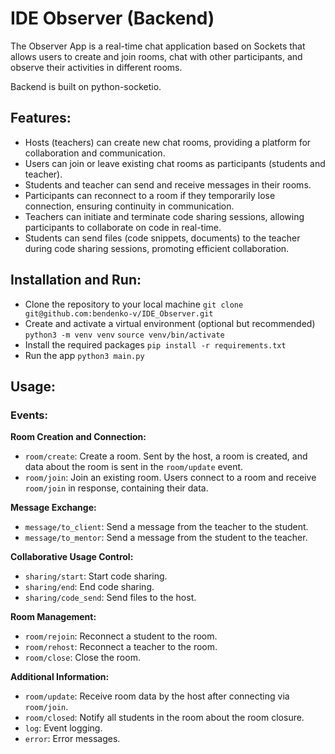 # IDE Observer (Backend)

The Observer App is a real-time chat application based on Sockets that allows users to create and join rooms, chat with other participants, and observe their activities in different rooms.

Backend is built on python-socketio.

## Features:
- Hosts (teachers) can create new chat rooms, providing a platform for collaboration and communication.
- Users can join or leave existing chat rooms as participants (students and teacher).
- Students and teacher can send and receive messages in their rooms.
- Participants  can reconnect to a room if they temporarily lose connection, ensuring continuity in communication.
- Teachers can initiate and terminate code sharing sessions, allowing participants to collaborate on code in real-time.
- Students can send files (code snippets, documents) to the teacher during code sharing sessions, promoting efficient collaboration.

## Installation and Run:
- Clone the repository to your local machine `git clone git@github.com:bendenko-v/IDE_Observer.git`
- Create and activate a virtual environment (optional but recommended) `python3 -m venv venv`
`source venv/bin/activate`
- Install the required packages `pip install -r requirements.txt`
- Run the app `python3 main.py`

## Usage:

### Events:
**Room Creation and Connection:**

- `room/create`: Create a room. Sent by the host, a room is created, and data about the room is sent in the `room/update` event.
- `room/join`: Join an existing room. Users connect to a room and receive `room/join` in response, containing their data.

**Message Exchange:**

- `message/to_client`: Send a message from the teacher to the student.
- `message/to_mentor`: Send a message from the student to the teacher.

**Collaborative Usage Control:**

- `sharing/start`:  Start code sharing.
- `sharing/end`: End code sharing.
- `sharing/code_send`: Send files to the host.

**Room Management:**

- `room/rejoin`: Reconnect a student to the room.
- `room/rehost`: Reconnect a teacher to the room.
- `room/close`: Close the room.

**Additional Information:**

- `room/update`: Receive room data by the host after connecting via `room/join`.
- `room/closed`: Notify all students in the room about the room closure.
- `log`:  Event logging.
- `error`: Error messages.
